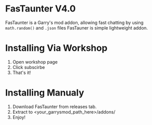 # FasTaunter V4.0
FasTaunter is a Garry's mod addon, allowing fast chatting by using `math.random()` and `.json` files
FasTauner is simple lightweight addon.
# Installing Via Workshop
1. Open workshop page
2. Click subscirbe
3. That's it!
# Installing Manualy
1. Download FasTaunter from releases tab.
2. Extract to <your_garrysmod_path_here>/addons/
3. Enjoy!
